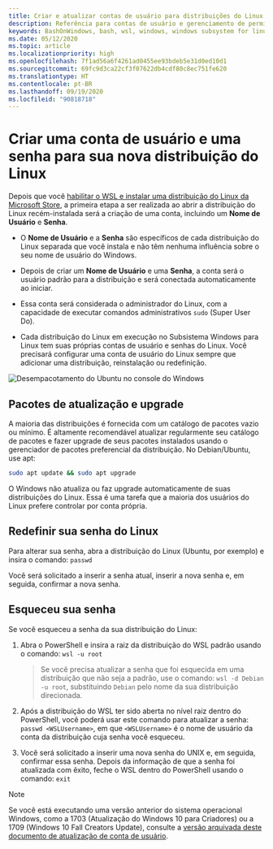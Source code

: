 ```yaml
---
title: Criar e atualizar contas de usuário para distribuições do Linux
description: Referência para contas de usuário e gerenciamento de permissões com o Subsistema Windows para Linux.
keywords: BashOnWindows, bash, wsl, windows, windows subsystem for linux, windowssubsystem, ubuntu, user accounts
ms.date: 05/12/2020
ms.topic: article
ms.localizationpriority: high
ms.openlocfilehash: 7f1ad56a6f4261ad0455ee93bdeb5e31d0ed10d1
ms.sourcegitcommit: 69fc9d3ca22cf3f07622db4cdf80c8ec751fe620
ms.translationtype: HT
ms.contentlocale: pt-BR
ms.lasthandoff: 09/19/2020
ms.locfileid: "90818718"
---
```

# <a name="create-a-user-account-and-password-for-your-new-linux-distribution"></a>Criar uma conta de usuário e uma senha para sua nova distribuição do Linux

Depois que você [habilitar o WSL e instalar uma distribuição do Linux da Microsoft Store](./install-win10.md), a primeira etapa a ser realizada ao abrir a distribuição do Linux recém-instalada será a criação de uma conta, incluindo um **Nome de Usuário** e **Senha**.

- O **Nome de Usuário** e a **Senha** são específicos de cada distribuição do Linux separada que você instala e não têm nenhuma influência sobre o seu nome de usuário do Windows.

- Depois de criar um **Nome de Usuário** e uma **Senha**, a conta será o usuário padrão para a distribuição e será conectada automaticamente ao iniciar.

- Essa conta será considerada o administrador do Linux, com a capacidade de executar comandos administrativos `sudo` (Super User Do).

- Cada distribuição do Linux em execução no Subsistema Windows para Linux tem suas próprias contas de usuário e senhas do Linux.  Você precisará configurar uma conta de usuário do Linux sempre que adicionar uma distribuição, reinstalação ou redefinição.

![Desempacotamento do Ubuntu no console do Windows](media/UbuntuInstall.png)

## <a name="update-and-upgrade-packages"></a>Pacotes de atualização e upgrade

A maioria das distribuições é fornecida com um catálogo de pacotes vazio ou mínimo. É altamente recomendável atualizar regularmente seu catálogo de pacotes e fazer upgrade de seus pacotes instalados usando o gerenciador de pacotes preferencial da distribuição. No Debian/Ubuntu, use apt:

```bash
sudo apt update && sudo apt upgrade
```

O Windows não atualiza ou faz upgrade automaticamente de suas distribuições do Linux. Essa é uma tarefa que a maioria dos usuários do Linux prefere controlar por conta própria.

## <a name="reset-your-linux-password"></a>Redefinir sua senha do Linux

Para alterar sua senha, abra a distribuição do Linux (Ubuntu, por exemplo) e insira o comando: `passwd`

Você será solicitado a inserir a senha atual, inserir a nova senha e, em seguida, confirmar a nova senha.

## <a name="forgot-your-password"></a>Esqueceu sua senha

Se você esqueceu a senha da sua distribuição do Linux:

1. Abra o PowerShell e insira a raiz da distribuição do WSL padrão usando o comando: `wsl -u root`

    > Se você precisa atualizar a senha que foi esquecida em uma distribuição que não seja a padrão, use o comando: `wsl -d Debian -u root`, substituindo `Debian` pelo nome da sua distribuição direcionada.

2. Após a distribuição do WSL ter sido aberta no nível raiz dentro do PowerShell, você poderá usar este comando para atualizar a senha: `passwd <WSLUsername>`, em que `<WSLUsername>` é o nome de usuário da conta da distribuição cuja senha você esqueceu.

3. Você será solicitado a inserir uma nova senha do UNIX e, em seguida, confirmar essa senha. Depois da informação de que a senha foi atualizada com êxito, feche o WSL dentro do PowerShell usando o comando: `exit`

> [!NOTE]
> Se você está executando uma versão anterior do sistema operacional Windows, como a 1703 (Atualização do Windows 10 para Criadores) ou a 1709 (Windows 10 Fall Creators Update), consulte a [versão arquivada deste documento de atualização de conta de usuário](./user-support-archived.md).
